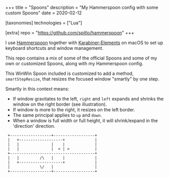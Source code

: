 +++
title = "Spoons"
description = "My Hammerspoon config with some custom Spoons"
date = 2020-02-12

[taxonomies]
technologies = ["Lua"]

[extra]
repo = "https://github.com/spitlo/hammerspoon"
+++

I use [Hammerspoon](https://www.hammerspoon.org/) together with [Karabiner-Elements](https://karabiner-elements.pqrs.org/) on macOS to set up keyboard shortcuts and window management.

This repo contains a mix of some of the official Spoons and some of my own or customized Spoons, along with my Hammerspoon config.

This WinWin Spoon included is customized to add a method, `smartStepResize`, that resizes the focused window "smartly" by one step.

Smartly in this context means:

- If window gravitates to the left, `right` and `left` expands and shrinks the window on the right border (see illustration).
- If window is more to the right, it resizes on the left border.
- The same principal applies to `up` and `down`.
- When a window is full width or full height, it will shrink/expand in the 'direction' direction.

```text
 +------------------+------------------+
 |   +-------------------+             |
 |   |              |    |             |
 |   |              |  < | >           |
 +-------------------------------------+
 |   |         /\   |    |             |
 |   +-------------------+             |
 |             \/   |                  |
 +------------------+------------------+
```
